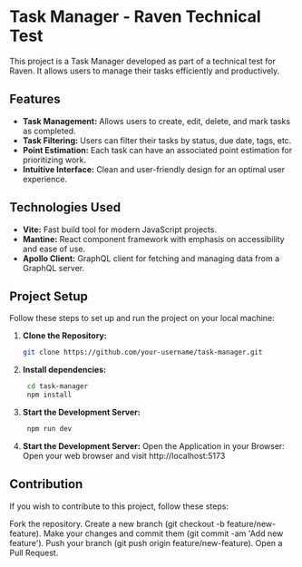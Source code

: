 # Task Manager - Raven Technical Test

This project is a Task Manager developed as part of a technical test for Raven. It allows users to manage their tasks efficiently and productively.

## Features

- **Task Management:** Allows users to create, edit, delete, and mark tasks as completed.
- **Task Filtering:** Users can filter their tasks by status, due date, tags, etc.
- **Point Estimation:** Each task can have an associated point estimation for prioritizing work.
- **Intuitive Interface:** Clean and user-friendly design for an optimal user experience.

## Technologies Used

- **Vite:** Fast build tool for modern JavaScript projects.
- **Mantine:** React component framework with emphasis on accessibility and ease of use.
- **Apollo Client:** GraphQL client for fetching and managing data from a GraphQL server.

## Project Setup

Follow these steps to set up and run the project on your local machine:

1. **Clone the Repository:**
   ```bash
   git clone https://github.com/your-username/task-manager.git
   ```
2. **Install dependencies:**
   ```bash
    cd task-manager
    npm install
   ```
3. **Start the Development Server:**
   ```bash
    npm run dev
   ```
3. **Start the Development Server:**
   Open the Application in your Browser:
Open your web browser and visit http://localhost:5173

## Contribution
If you wish to contribute to this project, follow these steps:

Fork the repository.
Create a new branch (git checkout -b feature/new-feature).
Make your changes and commit them (git commit -am 'Add new feature').
Push your branch (git push origin feature/new-feature).
Open a Pull Request.